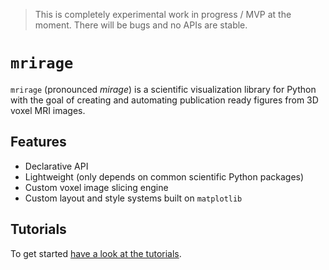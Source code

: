 > This is completely experimental work in progress / MVP at the moment. There will be bugs and no APIs are stable.

# `mrirage`

`mrirage` (pronounced _mirage_) is a scientific visualization library for Python 
with the goal of creating and automating publication ready figures from 3D voxel MRI images.

## Features

- Declarative API
- Lightweight (only depends on common scientific Python packages)
- Custom voxel image slicing engine
- Custom layout and style systems built on `matplotlib`

## Tutorials

To get started [have a look at the tutorials](examples/README.md).
